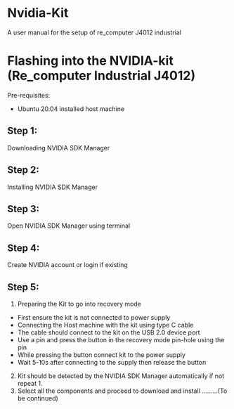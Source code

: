 # Nvidia-Kit
A user manual for the setup of re_computer J4012 industrial
# Flashing into the NVIDIA-kit (Re_computer Industrial J4012)
Pre-requisites:
- Ubuntu 20.04 installed host machine <br/>
## Step 1:
Downloading NVIDIA SDK Manager
## Step 2: 
Installing NVIDIA SDK Manager
## Step 3:
Open NVIDIA SDK Manager using terminal 
## Step 4:
Create NVIDIA account or login if existing
## Step 5:
1. Preparing the Kit to go into recovery mode
- First ensure the kit is not connected to power supply
- Connecting the Host machine with the kit using type C cable
- The cable should connect to the kit on the USB 2.0 device port
- Use a pin and press the button in the recovery mode pin-hole using the pin
- While pressing the button connect kit to the power supply
- Wait 5-10s after connecting to the supply then release the button
2. Kit should be detected by the NVIDIA SDK Manager automatically if not repeat 1.
3. Select all the components and proceed to download and install
.........(To be continued) 
